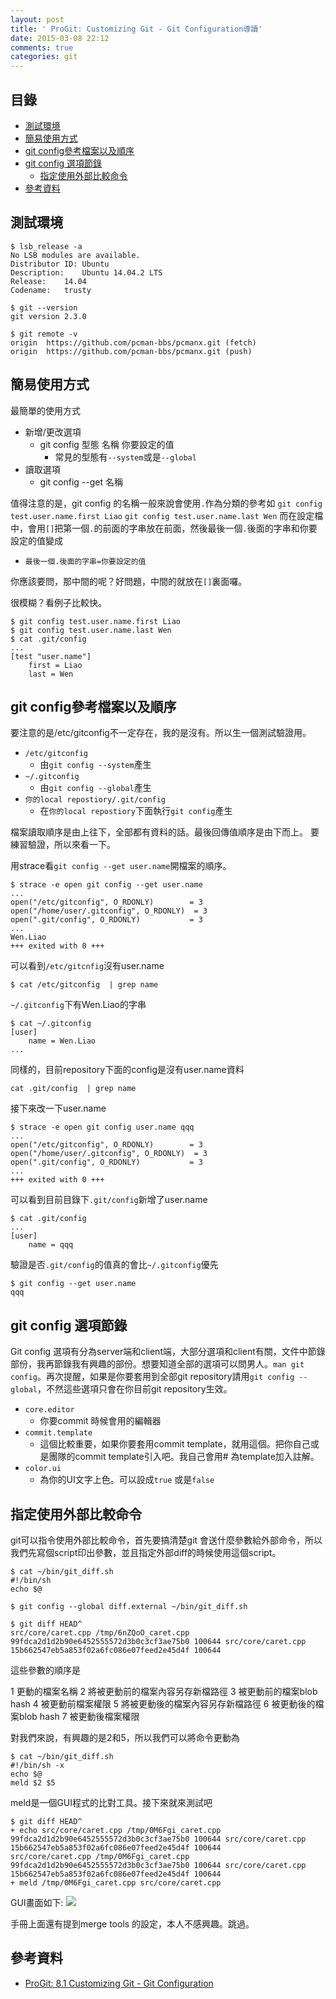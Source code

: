 ```yaml
---
layout: post
title: ' ProGit: Customizing Git - Git Configuration導讀'
date: 2015-03-08 22:12
comments: true
categories: git 
---
```

## 目錄

* [測試環境](#g3_conf_env)
* [簡易使用方式](#g3_conf_use)
* [git config參考檔案以及順序](#g3_conf_file)
* [git config 選項節錄](#g3_conf_opt)
	* [指定使用外部比較命令](#g3_conf_ext)
* [參考資料](#g3_conf_ref)


<a name="g3_conf_env"></a>
## 測試環境
```
$ lsb_release -a
No LSB modules are available.
Distributor ID:	Ubuntu
Description:	Ubuntu 14.04.2 LTS
Release:	14.04
Codename:	trusty

$ git --version
git version 2.3.0

$ git remote -v
origin	https://github.com/pcman-bbs/pcmanx.git (fetch)
origin	https://github.com/pcman-bbs/pcmanx.git (push)
```


<a name="g3_conf_use"></a>
## 簡易使用方式
最簡單的使用方式

* 新增/更改選項
	* git config 型態 名稱 你要設定的值
		* 常見的型態有`--system`或是`--global`
* 讀取選項
	* git config --get 名稱
  
值得注意的是，git config 的名稱一般來說會使用`.`作為分類的參考如
`git config test.user.name.first Liao`
`git config test.user.name.last Wen`
而在設定檔中，會用`[]`把第一個`.`的前面的字串放在前面，然後最後一個`.`後面的字串和你要設定的值變成
* `最後一個.後面的字串=你要設定的值`

你應該要問，那中間的呢？好問題，中間的就放在`[]`裏面囉。

很模糊？看例子比較快。

```
$ git config test.user.name.first Liao
$ git config test.user.name.last Wen
$ cat .git/config
...
[test "user.name"]
	first = Liao
	last = Wen
```


<a name="g3_conf_file"></a>
## git config參考檔案以及順序
要注意的是/etc/gitconfig不一定存在，我的是沒有。所以生一個測試驗證用。

* `/etc/gitconfig`
	* 由`git config --system`產生
* `~/.gitconfig`
	* 由`git config --global`產生
* `你的local repostiory/.git/config`
	* 在`你的local repostiory`下面執行`git config`產生

檔案讀取順序是由上往下，全部都有資料的話。最後回傳值順序是由下而上。
要練習驗證，所以來看一下。

用strace看`git config --get user.name`開檔案的順序。
```
$ strace -e open git config --get user.name
...
open("/etc/gitconfig", O_RDONLY)        = 3
open("/home/user/.gitconfig", O_RDONLY)  = 3
open(".git/config", O_RDONLY)           = 3
...
Wen.Liao
+++ exited with 0 +++
```

可以看到`/etc/gitcnfig`沒有user.name
```
$ cat /etc/gitconfig  | grep name
```

`~/.gitconfig`下有Wen.Liao的字串
```
$ cat ~/.gitconfig 
[user]
	name = Wen.Liao
...
```

同樣的，目前repository下面的config是沒有user.name資料
```
cat .git/config  | grep name
```

接下來改一下user.name
```
$ strace -e open git config user.name qqq
...
open("/etc/gitconfig", O_RDONLY)        = 3
open("/home/user/.gitconfig", O_RDONLY)  = 3
open(".git/config", O_RDONLY)           = 3
...
+++ exited with 0 +++
```

可以看到目前目錄下`.git/config`新增了user.name
```
$ cat .git/config 
...
[user]
	name = qqq
```

驗證是否`.git/config`的值真的會比`~/.gitconfig`優先
```
$ git config --get user.name
qqq
```


<a name="g3_conf_opt"></a>
## git config 選項節錄
Git config 選項有分為server端和client端，大部分選項和client有關，文件中節錄部份，我再節錄我有興趣的部份。想要知道全部的選項可以問男人。`man git config`。再次提醒，如果是你要套用到全部git repository請用`git config --global`，不然這些選項只會在你目前git repository生效。

* `core.editor`
	* 你要commit 時候會用的編輯器
* `commit.template`
  * 這個比較重要，如果你要套用commit template，就用這個。把你自己或是團隊的commit template引入吧。我自己會用# 為template加入註解。
* `color.ui`
	* 為你的UI文字上色。可以設成`true` 或是`false`


<a name="g3_conf_ext"></a>
## 指定使用外部比較命令
git可以指令使用外部比較命令，首先要搞清楚git 會送什麼參數給外部命令，所以我們先寫個script印出參數，並且指定外部diff的時候使用這個script。

```
$ cat ~/bin/git_diff.sh 
#!/bin/sh
echo $@

$ git config --global diff.external ~/bin/git_diff.sh

$ git diff HEAD^
src/core/caret.cpp /tmp/6nZQoO_caret.cpp 99fdca2d1d2b90e6452555572d3b0c3cf3ae75b0 100644 src/core/caret.cpp 15b662547eb5a853f02a6fc086e07feed2e45d4f 100644
```

這些參數的順序是

1 更動的檔案名稱
2 將被更動前的檔案內容另存新檔路徑
3 被更動前的檔案blob hash
4 被更動前檔案權限
5 將被更動後的檔案內容另存新檔路徑
6 被更動後的檔案blob hash
7 被更動後檔案權限

對我們來說，有興趣的是2和5，所以我們可以將命令更動為
```
$ cat ~/bin/git_diff.sh 
#!/bin/sh -x
echo $@
meld $2 $5
```

meld是一個GUI程式的比對工具。接下來就來測試吧

```
$ git diff HEAD^
+ echo src/core/caret.cpp /tmp/0M6Fgi_caret.cpp 99fdca2d1d2b90e6452555572d3b0c3cf3ae75b0 100644 src/core/caret.cpp 15b662547eb5a853f02a6fc086e07feed2e45d4f 100644
src/core/caret.cpp /tmp/0M6Fgi_caret.cpp 99fdca2d1d2b90e6452555572d3b0c3cf3ae75b0 100644 src/core/caret.cpp 15b662547eb5a853f02a6fc086e07feed2e45d4f 100644
+ meld /tmp/0M6Fgi_caret.cpp src/core/caret.cpp
```

GUI畫面如下:
![](https://www.dropbox.com/s/h68sor0kwkwtewg/meld_git.png?raw=1)

手冊上面還有提到merge tools 的設定，本人不感興趣。跳過。


<a name="g3_conf_ref"></a>
## 參考資料

* [ProGit: 8.1 Customizing Git - Git Configuration](http://git-scm.com/book/en/v2/Customizing-Git-Git-Configuration#_git_config)
